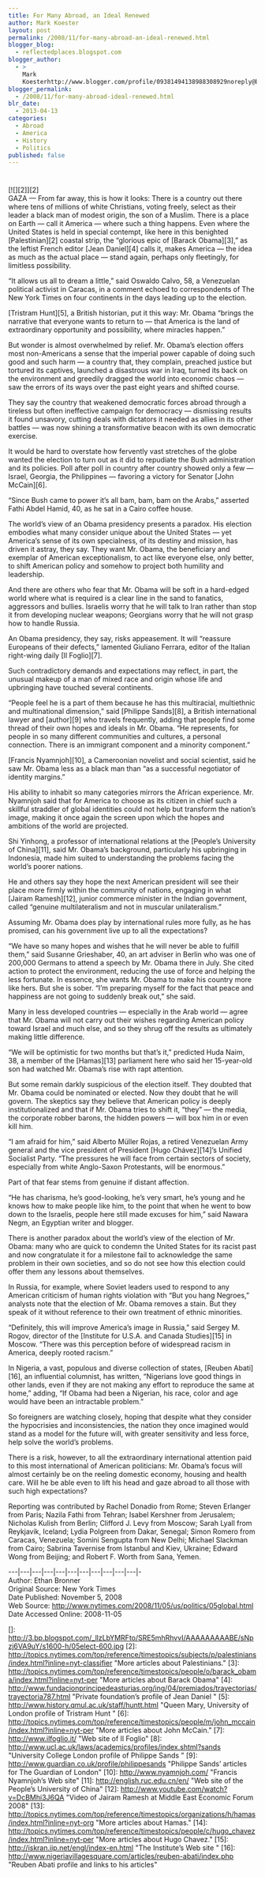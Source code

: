 ```yaml
---
title: For Many Abroad, an Ideal Renewed
author: Mark Koester
layout: post
permalink: /2008/11/for-many-abroad-an-ideal-renewed.html
blogger_blog:
  - reflectedplaces.blogspot.com
blogger_author:
  - >
    Mark
    Koesterhttp://www.blogger.com/profile/09381494138988308929noreply@blogger.com
blogger_permalink:
  - /2008/11/for-many-abroad-ideal-renewed.html
blr_date:
  - 2013-04-13
categories:
  - Abroad
  - America
  - History
  - Politics
published: false
---
```

# 

[![][2]][2]  
GAZA — From far away, this is how it looks: There is a country out there where tens of millions of white Christians, voting freely, select as their leader a black man of modest origin, the son of a Muslim. There is a place on Earth — call it America — where such a thing happens. 
Even where the United States is held in special contempt, like here in this benighted [Palestinian][2] coastal strip, the “glorious epic of [Barack Obama][3],” as the leftist French editor [Jean Daniel][4] calls it, makes America — the idea as much as the actual place — stand again, perhaps only fleetingly, for limitless possibility. 

“It allows us all to dream a little,” said Oswaldo Calvo, 58, a Venezuelan political activist in Caracas, in a comment echoed to correspondents of The New York Times on four continents in the days leading up to the election.

[Tristram Hunt][5], a British historian, put it this way: Mr. Obama “brings the narrative that everyone wants to return to — that America is the land of extraordinary opportunity and possibility, where miracles happen.” 

But wonder is almost overwhelmed by relief. Mr. Obama’s election offers most non-Americans a sense that the imperial power capable of doing such good and such harm — a country that, they complain, preached justice but tortured its captives, launched a disastrous war in Iraq, turned its back on the environment and greedily dragged the world into economic chaos — saw the errors of its ways over the past eight years and shifted course. 

They say the country that weakened democratic forces abroad through a tireless but often ineffective campaign for democracy — dismissing results it found unsavory, cutting deals with dictators it needed as allies in its other battles — was now shining a transformative beacon with its own democratic exercise.

It would be hard to overstate how fervently vast stretches of the globe wanted the election to turn out as it did to repudiate the Bush administration and its policies. Poll after poll in country after country showed only a few — Israel, Georgia, the Philippines — favoring a victory for Senator [John McCain][6]. 

“Since Bush came to power it’s all bam, bam, bam on the Arabs,” asserted Fathi Abdel Hamid, 40, as he sat in a Cairo coffee house. 

The world’s view of an Obama presidency presents a paradox. His election embodies what many consider unique about the United States — yet America’s sense of its own specialness, of its destiny and mission, has driven it astray, they say. They want Mr. Obama, the beneficiary and exemplar of American exceptionalism, to act like everyone else, only better, to shift American policy and somehow to project both humility and leadership.

And there are others who fear that Mr. Obama will be soft in a hard-edged world where what is required is a clear line in the sand to fanatics, aggressors and bullies. Israelis worry that he will talk to Iran rather than stop it from developing nuclear weapons; Georgians worry that he will not grasp how to handle Russia.

An Obama presidency, they say, risks appeasement. It will “reassure Europeans of their defects,” lamented Giuliano Ferrara, editor of the Italian right-wing daily [Il Foglio][7].

Such contradictory demands and expectations may reflect, in part, the unusual makeup of a man of mixed race and origin whose life and upbringing have touched several continents.

“People feel he is a part of them because he has this multiracial, multiethnic and multinational dimension,” said [Philippe Sands][8], a British international lawyer and [author][9] who travels frequently, adding that people find some thread of their own hopes and ideals in Mr. Obama. “He represents, for people in so many different communities and cultures, a personal connection. There is an immigrant component and a minority component.”

[Francis Nyamnjoh][10], a Cameroonian novelist and social scientist, said he saw Mr. Obama less as a black man than “as a successful negotiator of identity margins.”

His ability to inhabit so many categories mirrors the African experience. Mr. Nyamnjoh said that for America to choose as its citizen in chief such a skillful straddler of global identities could not help but transform the nation’s image, making it once again the screen upon which the hopes and ambitions of the world are projected. 

Shi Yinhong, a professor of international relations at the [People’s University of China][11], said Mr. Obama’s background, particularly his upbringing in Indonesia, made him suited to understanding the problems facing the world’s poorer nations.

He and others say they hope the next American president will see their place more firmly within the community of nations, engaging in what [Jairam Ramesh][12], junior commerce minister in the Indian government, called “genuine multilateralism and not in muscular unilateralism.” 

Assuming Mr. Obama does play by international rules more fully, as he has promised, can his government live up to all the expectations?

“We have so many hopes and wishes that he will never be able to fulfill them,” said Susanne Grieshaber, 40, an art adviser in Berlin who was one of 200,000 Germans to attend a speech by Mr. Obama there in July. She cited action to protect the environment, reducing the use of force and helping the less fortunate. In essence, she wants Mr. Obama to make his country more like hers. But she is sober. “I’m preparing myself for the fact that peace and happiness are not going to suddenly break out,” she said.

Many in less developed countries — especially in the Arab world — agree that Mr. Obama will not carry out their wishes regarding American policy toward Israel and much else, and so they shrug off the results as ultimately making little difference. 

“We will be optimistic for two months but that’s it,” predicted Huda Naim, 38, a member of the [Hamas][13] parliament here who said her 15-year-old son had watched Mr. Obama’s rise with rapt attention.

But some remain darkly suspicious of the election itself. They doubted that Mr. Obama could be nominated or elected. Now they doubt that he will govern. The skeptics say they believe that American policy is deeply institutionalized and that if Mr. Obama tries to shift it, “they” — the media, the corporate robber barons, the hidden powers — will box him in or even kill him. 

“I am afraid for him,” said Alberto Müller Rojas, a retired Venezuelan Army general and the vice president of President [Hugo Chávez][14]’s Unified Socialist Party. “The pressures he will face from certain sectors of society, especially from white Anglo-Saxon Protestants, will be enormous.” 

Part of that fear stems from genuine if distant affection. 

“He has charisma, he’s good-looking, he’s very smart, he’s young and he knows how to make people like him, to the point that when he went to bow down to the Israelis, people here still made excuses for him,” said Nawara Negm, an Egyptian writer and blogger. 

There is another paradox about the world’s view of the election of Mr. Obama: many who are quick to condemn the United States for its racist past and now congratulate it for a milestone fail to acknowledge the same problem in their own societies, and so do not see how this election could offer them any lessons about themselves.

In Russia, for example, where Soviet leaders used to respond to any American criticism of human rights violation with “But you hang Negroes,” analysts note that the election of Mr. Obama removes a stain. But they speak of it without reference to their own treatment of ethnic minorities.

“Definitely, this will improve America’s image in Russia,” said Sergey M. Rogov, director of the [Institute for U.S.A. and Canada Studies][15] in Moscow. “There was this perception before of widespread racism in America, deeply rooted racism.”

In Nigeria, a vast, populous and diverse collection of states, [Reuben Abati][16], an influential columnist, has written, “Nigerians love good things in other lands, even if they are not making any effort to reproduce the same at home,” adding, “If Obama had been a Nigerian, his race, color and age would have been an intractable problem.”

So foreigners are watching closely, hoping that despite what they consider the hypocrisies and inconsistencies, the nation they once imagined would stand as a model for the future will, with greater sensitivity and less force, help solve the world’s problems.

There is a risk, however, to all the extraordinary international attention paid to this most international of American politicians: Mr. Obama’s focus will almost certainly be on the reeling domestic economy, housing and health care. Will he be able even to lift his head and gaze abroad to all those with such high expectations?

Reporting was contributed by Rachel Donadio from Rome; Steven Erlanger from Paris; Nazila Fathi from Tehran; Isabel Kershner from Jerusalem; Nicholas Kulish from Berlin; Clifford J. Levy from Moscow; Sarah Lyall from Reykjavik, Iceland; Lydia Polgreen from Dakar, Senegal; Simon Romero from Caracas, Venezuela; Somini Sengupta from New Delhi; Michael Slackman from Cairo; Sabrina Tavernise from Istanbul and Kiev, Ukraine; Edward Wong from Beijing; and Robert F. Worth from Sana, Yemen.

\---|\---|\---|\---|\---|\---|\---|\---|\---|\---|\---|-  
Author: Ethan Bronner  
Original Source: New York Times  
Date Published: November 5, 2008  
Web Source: http://www.nytimes.com/2008/11/05/us/politics/05global.html  
Date Accessed Online: 2008-11-05

 []: http://3.bp.blogspot.com/_llzLbYMRFto/SRE5mhRhvvI/AAAAAAAAABE/sNpzj6VA9uY/s1600-h/05elect-600.jpg
 [2]: http://topics.nytimes.com/top/reference/timestopics/subjects/p/palestinians/index.html?inline=nyt-classifier "More articles about Palestinians."
 [3]: http://topics.nytimes.com/top/reference/timestopics/people/o/barack_obama/index.html?inline=nyt-per "More articles about Barack Obama"
 [4]: http://www.fundacionprincipedeasturias.org/ing/04/premiados/trayectorias/trayectoria787.html "Private foundation’s profile of Jean Daniel "
 [5]: http://www.history.qmul.ac.uk/staff/huntt.html "Queen Mary, University of London profile of Tristram Hunt "
 [6]: http://topics.nytimes.com/top/reference/timestopics/people/m/john_mccain/index.html?inline=nyt-per "More articles about John McCain."
 [7]: http://www.ilfoglio.it/ "Web site of Il Foglio"
 [8]: http://www.ucl.ac.uk/laws/academics/profiles/index.shtml?sands "University College London profile of Philippe Sands "
 [9]: http://www.guardian.co.uk/profile/philippesands "Philippe Sands’ articles for The Guardian of London"
 [10]: http://www.nyamnjoh.com/ "Francis Nyamnjoh’s Web site"
 [11]: http://english.ruc.edu.cn/en/ "Web site of the People’s University of China"
 [12]: http://www.youtube.com/watch?v=DcBMhi3J6QA "Video of Jairam Ramesh at Middle East Economic Forum 2008"
 [13]: http://topics.nytimes.com/top/reference/timestopics/organizations/h/hamas/index.html?inline=nyt-org "More articles about Hamas."
 [14]: http://topics.nytimes.com/top/reference/timestopics/people/c/hugo_chavez/index.html?inline=nyt-per "More articles about Hugo Chavez."
 [15]: http://iskran.iip.net/engl/index-en.html "The Institute’s Web site "
 [16]: http://www.nigeriavillagesquare.com/articles/reuben-abati/index.php "Reuben Abati profile and links to his articles"
